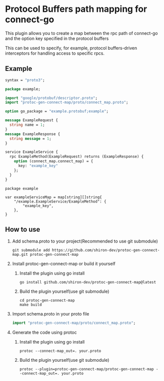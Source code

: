 # Protocol Buffers path mapping for connect-go

This plugin allows you to create a map between the rpc path of connect-go and the option key specified in the protocol buffers

This can be used to specify, for example, protocol buffers-driven interceptors for handling access to specific rpcs.

## Example

```protobuf
syntax = "proto3";

package example;

import "google/protobuf/descriptor.proto";
import "protoc-gen-connect-map/proto/connect_map.proto";

option go_package = "example.protobuf;example";

message ExampleRequest {
  string name = 1;
}
message ExampleResponse {
  string message = 1;
}

service ExampleService {
  rpc ExampleMethod(ExampleRequest) returns (ExampleResponse) {
    option (connect_map.connect_map) = {
      key: "example_key"
    };
  }
}

```

```golang
package example

var exampleServiceMap = map[string][]string{
	"/example.ExampleService/ExampleMethod": {
		"example_key",
	},
}
```

## How to use

1. Add schema.proto to your project(Recommended to use git submodule)

   ```shell
   git submodule add https://github.com/shiron-dev/protoc-gen-connect-map.git protoc-gen-connect-map
   ```

1. Install protoc-gen-connect-map or build it yourself

   1. Install the plugin using go install

      ```shell
      go install github.com/shiron-dev/protoc-gen-connect-map@latest
      ```

   1. Build the plugin yourself(use git submodule)

      ```shell
      cd protoc-gen-connect-map
      make build
      ```

1. Import schema.proto in your proto file

   ```protobuf
   import "protoc-gen-connect-map/proto/connect_map.proto";
   ```

1. Generate the code using protoc

   1. Install the plugin using go install

      ```shell
      protoc --connect-map_out=. your.proto
      ```


   1. Build the plugin yourself(use git submodule)

      ```shell
      protoc --plugin=protoc-gen-connect-map/protoc-gen-connect-map --connect-map_out=. your.proto
      ```
